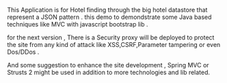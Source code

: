 
This Application is for Hotel finding through the big hotel datastore that represent a JSON pattern .
this demo to demondstrate some Java based techniques like MVC with javascript bootstrap lib .

for the next version , There is a Security proxy will be deployed to protect the site from any kind of attack
like XSS,CSRF,Parameter tampering or even Dos/DDos .

And some suggestion to enhance the site development , Spring MVC or Strusts 2 might be used in addition to
more technologies and lib related.
